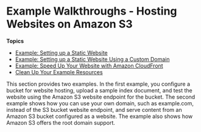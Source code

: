 # Example Walkthroughs \- Hosting Websites on Amazon S3<a name="hosting-websites-on-s3-examples"></a>

**Topics**
+ [Example: Setting up a Static Website](HostingWebsiteOnS3Setup.md)
+ [Example: Setting up a Static Website Using a Custom Domain](website-hosting-custom-domain-walkthrough.md)
+ [Example: Speed Up Your Website with Amazon CloudFront](website-hosting-cloudfront-walkthrough.md)
+ [Clean Up Your Example Resources](getting-started-cleanup.md)

This section provides two examples\. In the first example, you configure a bucket for website hosting, upload a sample index document, and test the website using the Amazon S3 website endpoint for the bucket\. The second example shows how you can use your own domain, such as example\.com, instead of the S3 bucket website endpoint, and serve content from an Amazon S3 bucket configured as a website\. The example also shows how Amazon S3 offers the root domain support\.